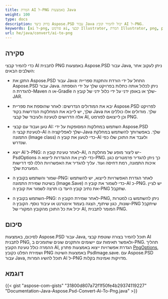 ```yaml
---
title: המרת AI ל-PNG באמצעות Java
weight: 100
type: docs
description: בדוק כיצד Aspose.PSD עבור Java יכול להמיר קובץ AI ל-PNG.
keywords: [ai ל-png, פורמט ai, קבצי Illustrator, המרת Illustrator, png, psd api, java, קוד דוגמה]
url: he/java/convert/ai-to-png
---
```


## **סקירה**
כדי להמיר קבצי AI לתבנית PNG באמצעות Aspose.PSD עבור Java, ניתן לעקוב אחר השלבים הבאים:

- התקן את Aspose.PSD עבור Java: התחל על ידי הורדת והתקנת ספריית Aspose.PSD עבור Java. ניתן לכלול אותה כתלות בפרויקט שלך על ידי הוספתה להגדרת ה-Maven או ה-Gradle שלך או באופן ידני על ידי כלול ידני של קובץ ה-JAR.

- יבא את המודולים הנדרשים: לאחר שהוספת את ספריית Aspose.PSD לפרויקט שלך, יש לייבא את המחלקות הנדרשות בקוד Java שלך. מודולים אלו כוללים את אלה הדרושים לטעינה ולעיבוד של קבצי AI, וכן לייצואם לפורמט PNG.

- טען ועבוד עם קבצי AI: השתמש במחלקות המסופקות על ידי Aspose.PSD לטעינת קבצי ה-AI שלך לאפליקציה ה-Java שלך. באפשרותך להשתמש במחלקת התמונה (Image class) כדי לטעון את קובץ ה-AI ולעבד את התוכן שלו כפי שנדרש.

- ייצא AI ל-PNG: לאחר טעינת קובץ ה-AI, יש ליצור מופע של מחלקת ה- PsdOptions כדי לציין את ההגדרות לייצוא ה-PNG. כך ניתן להגדיר פרמטרים כגון איכות התמונה, רמת דחיסה ועוד. עליך להגדיר את האפשרויות הללו לפי דרישות המערכת שלך.

- שמור והשתמש בקובץ ה-PNG: לאחר הגדרת האפשרויות לייצוא, יש להשתמש בשיטת שמירת התמונה (Image.Save) כדי לשמור את קובץ ה-AI כ-PNG. יש לציין את נתיב קובץ היעד בו תרצה לשמור את קובץ ה-PNG שתקבל.

- השתמש בקובץ ה-PNG: לאחר שמירת הקובץ ה-PNG, ניתן להשתמש בו למטרות שונות, כגון שיתוף, הצגה בעמוד אינטרנט או עיבוד נוסף. הקובץ ה-PNG שיתקבל יכיל את כל התוכן מהקובץ המקורי של AI, המומר לתבנית PNG.

## **סיכום**
לסיכום, באמצעות Aspose.PSD עבור Java, תוכל להמיר בצורה שוטפת קבצי AI לתבנית PNG, ולאפשר תאימות עם יישומים והתקנים שונים שתומכים ב-PNG. תהליך ההמרה כולל טעינת הקובץ AI, הגדרת אפשרויות ייצוא באמצעות פתרון [PngOptions](https://reference.aspose.com/psd/java/com.aspose.psd.imageoptions/pngoptions/), ושמירת הפלט כקובץ PNG באמצעות השיטה PsdImage.save. עם Aspose.PSD עבור Java, תוכל להשיג המרות AI ל-PNG מדויקות ואמינות בקלות.

## **דוגמא**
{{< gist "aspose-com-gists" "31800d807a72f1f50fe4b29374119227" "Documentation-Java-Aspose.Psd-Convert-Ai-To-Png.java" >}}

